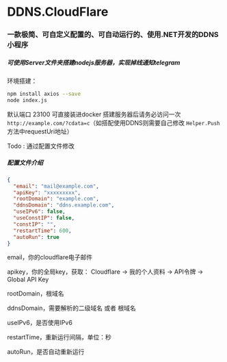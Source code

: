 # DDNS.CloudFlare
### 一款极简、可自定义配置的、可自动运行的、使用.NET开发的DDNS小程序
##### 可使用Server文件夹搭建nodejs服务器，实现掉线通知telegram
环境搭建：
```bash
npm install axios --save
node index.js
```
默认端口 23100
可直接装进docker
搭建服务器后请务必访问一次 ``` http://example.com/?cdata=c ```（如搭配使用DDNS则需要自己修改 ``` Helper.Push ``` 方法中requestUri地址）

Todo : 通过配置文件修改
##### 配置文件介绍

```json
{
  "email": "mail@example.com",
  "apiKey": "xxxxxxxxx",
  "rootDomain": "example.com",
  "ddnsDomain": "ddns.example.com",
  "useIPv6": false,
  "useConstIP": false,
  "constIP": "",
  "restartTime": 600,
  "autoRun": true
}
```

email，你的cloudflare电子邮件

apikey，你的全局key，获取： Cloudflare -> 我的个人资料 -> API令牌 -> Global API Key

rootDomain，根域名

ddnsDomain，需要解析的二级域名 或者 根域名

useIPv6，是否使用IPv6

restartTime，重新运行间隔，单位：秒

autoRun，是否自动重新运行
